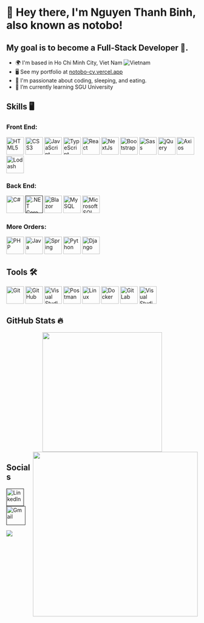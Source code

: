 # 👋 Hey there, I'm Nguyen Thanh Binh, also known as notobo!

## My goal is to become a Full-Stack Developer 💪.

- 🌍 I'm based in Ho Chi Minh City, Viet Nam ![Vietnam](https://raw.githubusercontent.com/stevenrskelton/flag-icon/master/png/16/country-4x3/vn.png "Vietnam")
- 🖥️ See my portfolio at [notobo-cv.vercel.app](https://notobo-cv.vercel.app/)
- 👀 I'm passionate about coding, sleeping, and eating.
- 🌱 I’m currently learning SGU University

## Skills 🖥️

### Front End:

<p align="left">
  <a href="https://html5.org/" target="_blank"><img
      src="https://cdn.jsdelivr.net/gh/devicons/devicon@latest/icons/html5/html5-original.svg" width="46" height="46"
      alt="HTML5" /></a>
  <a href="https://www.w3.org/Style/CSS/Overview.en.html" target="_blank"><img
      src="https://cdn.jsdelivr.net/gh/devicons/devicon@latest/icons/css3/css3-original.svg" width="46" height="46"
      alt="CSS3" /></a>
  <a href="https://developer.mozilla.org/en-US/docs/Web/JavaScript" target="_blank"><img
      src="https://cdn.jsdelivr.net/gh/devicons/devicon@latest/icons/javascript/javascript-plain.svg" width="46"
      height="46" alt="JavaScript" /></a>
  <a href="https://www.typescriptlang.org/" target="_blank"><img
      src="https://cdn.jsdelivr.net/gh/devicons/devicon@latest/icons/typescript/typescript-original.svg" width="46"
      height="46" alt="TypeScript" /></a>
  <a href="https://reactjs.org/" target="_blank"><img
      src="https://cdn.jsdelivr.net/gh/devicons/devicon@latest/icons/react/react-original.svg" width="46" height="46"
      alt="React" /></a>
  <a href="https://nextjs.org/docs" target="_blank"><img
      src="https://cdn.jsdelivr.net/gh/devicons/devicon@latest/icons/nextjs/nextjs-original.svg" width="46" height="46"
      alt="NextJs" /></a>
  <a href="https://getbootstrap.com/" target="_blank"><img
      src="https://cdn.jsdelivr.net/gh/devicons/devicon@latest/icons/bootstrap/bootstrap-original.svg" width="46"
      height="46" alt="Bootstrap" /></a>
  <a href="https://sass-lang.com/" target="_blank"><img
      src="https://cdn.jsdelivr.net/gh/devicons/devicon@latest/icons/sass/sass-original.svg" width="46" height="46"
      alt="Sass" /></a>
  <a href="https://jquery.com/" target="_blank"><img
      src="https://cdn.jsdelivr.net/gh/devicons/devicon@latest/icons/jquery/jquery-original.svg" width="46" height="46"
      alt="jQuery" /></a>
  <a href="https://github.com/axios/axios" target="_blank"><img
      src="https://cdn.jsdelivr.net/gh/devicons/devicon@latest/icons/axios/axios-plain.svg" width="46" height="46"
      alt="Axios" /></a>
  <a href="https://lodash.com/" target="_blank"><img
      src="https://cdn.jsdelivr.net/gh/devicons/devicon@latest/icons/lodash/lodash-original.svg" width="46" height="46"
      alt="Lodash" /></a>

### Back End:

  <p align="left">
    <a href="https://docs.microsoft.com/en-us/dotnet/csharp/" target="_blank"><img
        src="https://cdn.jsdelivr.net/gh/devicons/devicon@latest/icons/csharp/csharp-original.svg" width="46"
        height="46" alt="C#" /></a>
    <a href="" target="_blank"><img
        src="https://cdn.jsdelivr.net/gh/devicons/devicon@latest/icons/dotnetcore/dotnetcore-original.svg" width="46"
        height="46" alt=".NET Core" /></a>
      <a href="https://example.com" target="_blank"><img
        src="https://cdn.jsdelivr.net/gh/devicons/devicon@latest/icons/blazor/blazor-original.svg" width="46"
        height="46" alt="Blazor"></a>
    <a href="https://example.com" target="_blank"><img
        src="https://cdn.jsdelivr.net/gh/devicons/devicon@latest/icons/mysql/mysql-original.svg" width="46" height="46"
        alt="MySQL"></a>
    <a href="https://example.com" target="_blank"><img
        src="https://cdn.jsdelivr.net/gh/devicons/devicon@latest/icons/microsoftsqlserver/microsoftsqlserver-original.svg"
        width="46" height="46" alt="Microsoft SQL Server"></a>

  </p>
  
### More Orders:

  <p align="left">
    <a href="https://www.php.net/" target="_blank"><img
        src="https://cdn.jsdelivr.net/gh/devicons/devicon@latest/icons/php/php-original.svg" width="46" height="46"
        alt="PHP"></a>
    <a href="https://www.oracle.com/java/" target="_blank"><img
        src="https://cdn.jsdelivr.net/gh/devicons/devicon@latest/icons/java/java-original.svg" width="46" height="46"
        alt="Java" /></a>
    <a href="https://spring.io/" target="_blank"><img
        src="https://cdn.jsdelivr.net/gh/devicons/devicon@latest/icons/spring/spring-original-wordmark.svg" width="46"
        height="46" alt="Spring"></a>
    <a href="https://www.python.org/" target="_blank"><img
        src="https://cdn.jsdelivr.net/gh/devicons/devicon@latest/icons/python/python-original.svg" width="46"
        height="46" alt="Python"></a>
    <a href="https://example.com" target="_blank"><img
        src="https://cdn.jsdelivr.net/gh/devicons/devicon@latest/icons/django/django-plain.svg" width="46" height="46"
        alt="Django"></a>

  </p>

## Tools 🛠️

  <p align="left">
    <a href="https://git-scm.com/" target="_blank">
      <img src="https://cdn.jsdelivr.net/gh/devicons/devicon@latest/icons/git/git-original.svg" width="46" height="46"
        alt="Git" /></a>
    <a href="https://git-scm.com/" target="_blank">
      <img src="https://cdn.jsdelivr.net/gh/devicons/devicon@latest/icons/github/github-original.svg" width="46"
        height="46" alt="GitHub" /></a>
    <a href="https://visualstudio.microsoft.com/" target="_blank"><img
        src="https://cdn.jsdelivr.net/gh/devicons/devicon@latest/icons/visualstudio/visualstudio-original.svg"
        width="46" height="46" alt="Visual Studio"></a>
    <a href="https://www.postman.com/" target="_blank"><img
        src="https://cdn.jsdelivr.net/gh/devicons/devicon@latest/icons/postman/postman-original.svg" width="46"
        height="46" alt="Postman"></a>
    <a href="https://www.linux.org/" target="_blank"><img
        src="https://cdn.jsdelivr.net/gh/devicons/devicon@latest/icons/linux/linux-original.svg" width="46" height="46"
        alt="Linux"></a>
    <a href="https://example.com" target="_blank"><img
        src="https://cdn.jsdelivr.net/gh/devicons/devicon@latest/icons/docker/docker-original.svg" width="46"
        height="46" alt="Docker"></a>
    <a href="https://gitlab.com" target="_blank"><img
        src="https://cdn.jsdelivr.net/gh/devicons/devicon@latest/icons/gitlab/gitlab-original.svg" width="46"
        height="46" alt="GitLab"></a>
    <a href="https://code.visualstudio.com/" target="_blank"><img
        src="https://cdn.jsdelivr.net/gh/devicons/devicon@latest/icons/vscode/vscode-original.svg" width="46"
        height="46" alt="Visual Studio Code"></a>

  </p>

## GitHub Stats 🔥

<div align=center>
  <a href="#" title="">
    <img width="315" align="center" src="https://github-readme-stats.vercel.app/api/top-langs/?username=notobo15&hide=c%23,powershell,Mathematica,Ruby,Objective-C,Objective-C%2b%2b,Cuda&title_color=61dafb&text_color=ffffff&icon_color=61dafb&bg_color=20232a&langs_count=8&layout=compact&border_color=61dafb&hide_border=true" />
  </a>
  <a href="#" title="">
    <img align="right" width="434" src="https://github-readme-stats.vercel.app/api?username=notobo15&show_icons=true&theme=react&border_color=61dafb&hide_border=true" />
  </a>
</div>

## Socials

<p align="left"> 
 <a href="" target="_blank"><img src="https://cdn.jsdelivr.net/gh/devicons/devicon@latest/icons/linkedin/linkedin-original.svg" alt="LinkedIn" width="46" height="46" /></a>
 <a href="" target="_blank"><img src="https://mailmeteor.com/logos/assets/PNG/Gmail_Logo_256px.png" alt="Gmail" width="50" /></a>
</p>

<p align="left">
  <img src="https://visitor-badge.laobi.icu/badge?page_id=notobo15.notobo15" />
</p>
